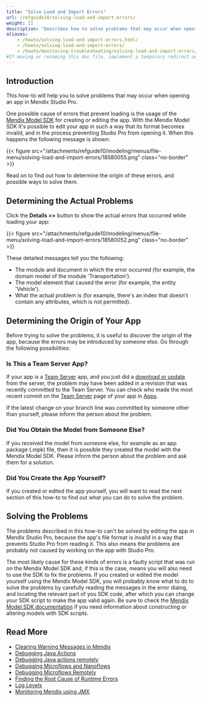 ```yaml
---
title: "Solve Load and Import Errors"
url: /refguide10/solving-load-and-import-errors/
weight: 11
description: "Describes how to solve problems that may occur when opening an app."
aliases:
    - /howto/solving-load-and-import-errors.html/
    - /howto/solving-load-and-import-errors/
    - /howto/monitoring-troubleshooting/solving-load-and-import-errors/
#If moving or renaming this doc file, implement a temporary redirect and let the respective team know they should update the URL in the product. See Mapping to Products for more details.
---
```


## Introduction

This how-to will help you to solve problems that may occur when opening an app in Mendix Studio Pro.

One possible cause of errors that prevent loading is the usage of the [Mendix Model SDK](/apidocs-mxsdk/mxsdk/) for creating or editing the app. With the Mendix Model SDK it's possible to edit your app in such a way that its format becomes invalid, and in the process preventing Studio Pro from opening it. When this happens the following message is shown:

{{< figure src="/attachments/refguide10/modeling/menus/file-menu/solving-load-and-import-errors/18580055.png" class="no-border" >}}

Read on to find out how to determine the origin of these errors, and possible ways to solve them.

## Determining the Actual Problems

Click the **Details >>** button to show the actual errors that occurred while loading your app:

{{< figure src="/attachments/refguide10/modeling/menus/file-menu/solving-load-and-import-errors/18580052.png" class="no-border" >}}

These detailed messages tell you the following:

* The module and document in which the error occurred (for example, the domain model of the module 'Transportation').
* The model element that caused the error (for example, the entity 'Vehicle').
* What the actual problem is (for example, there's an index that doesn't contain any attributes, which is not permitted).

## Determining the Origin of Your App

Before trying to solve the problems, it is useful to discover the origin of the app, because the errors may be introduced by someone else. Go through the following possibilities:

### Is This a Team Server App?

If your app is a [Team Server](/developerportal/general/team-server/) app, and you just did a [download or update](/refguide10/using-version-control-in-studio-pro/) from the server, the problem may have been added in a revision that was recently committed to the Team Server. You can check who made the most recent commit on the [Team Server](/developerportal/general/team-server/) page of your app in [Apps](https://sprintr.home.mendix.com).

If the latest change on your branch line was committed by someone other than yourself, please inform the person about the problem.

### Did You Obtain the Model from Someone Else?

If you received the model from someone else, for example as an app package (.mpk) file, then it is possible they created the model with the Mendix Model SDK. Please inform the person about the problem and ask them for a solution.

### Did You Create the App Yourself?

If you created or edited the app yourself, you will want to read the next section of this how-to to find out what you can do to solve the problem.

## Solving the Problems

The problems described in this how-to can't be solved by editing the app in Mendix Studio Pro, because the app's file format is invalid in a way that prevents Studio Pro from reading it. This also means the problems are probably not caused by working on the app with Studio Pro.

The most likely cause for these kinds of errors is a faulty script that was run on the Mendix Model SDK and, if this is the case, means you will also need to use the SDK to fix the problems. If you created or edited the model yourself using the Mendix Model SDK, you will probably know what to do to solve the problems by carefully reading the messages in the error dialog, and locating the relevant part of you SDK code, after which you can change your SDK script to make the app valid again. Be sure to check the [Mendix Model SDK documentation](/apidocs-mxsdk/mxsdk/) if you need information about constructing or altering models with SDK scripts.

## Read More

* [Clearing Warning Messages in Mendix](/howto/monitoring-troubleshooting/clear-warning-messages/)
* [Debugging Java Actions](/howto/monitoring-troubleshooting/debug-java-actions/)
* [Debugging Java actions remotely](/howto/monitoring-troubleshooting/debug-java-actions-remotely/)
* [Debugging Microflows and Nanoflows](/refguide10/debug-microflows-and-nanoflows/)
* [Debugging Microflows Remotely](/refguide10/debug-microflows-remotely/)
* [Finding the Root Cause of Runtime Errors](/howto/monitoring-troubleshooting/finding-the-root-cause-of-runtime-errors/)
* [Log Levels](/howto/monitoring-troubleshooting/log-levels/)
* [Monitoring Mendix using JMX](/howto/monitoring-troubleshooting/monitoring-mendix-using-jmx/)
